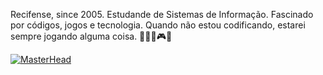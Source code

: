 Recifense, since 2005. Estudande de Sistemas de Informação. Fascinado por 
códigos, jogos e tecnologia. Quando não estou codificando, 
estarei sempre jogando alguma coisa. 👨🏻‍💻🎮👾

[![MasterHead](https://1drv.ms/u/c/45a0dff5324fe3de/EZAzB7dMdeBDu-m3JT9HvH4B3PW9DJjtkFRIZpcdgpiBtQ?e=fSFWJp)](https://github.com/Vnvinih)


